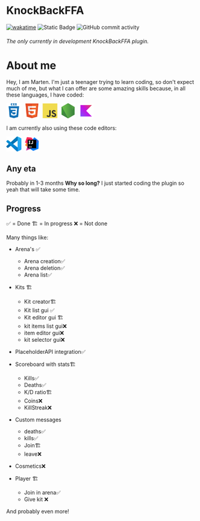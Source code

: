# KnockBackFFA
[![wakatime](https://wakatime.com/badge/github/Marten-Mrfc/KnockBackffA.svg)](https://wakatime.com/badge/github/Marten-Mrfc/KnockBackffA) ![Static Badge](https://img.shields.io/badge/Version-0.1--beta-beta)
 ![GitHub commit activity](https://img.shields.io/github/commit-activity/w/Marten-Mrfc/KnockBackffA) 
###### The only currently in development KnockBackFFA plugin.
# About me
Hey, I am Marten. I'm just a teenager trying to learn coding, so don't expect much of me, but what I can offer are some amazing skills because, in all these languages, I have coded:
<div>
  <img src="https://github.com/devicons/devicon/blob/master/icons/css3/css3-plain-wordmark.svg"  title="CSS3" alt="CSS" width="40" height="40"/>&nbsp;
  <img src="https://github.com/devicons/devicon/blob/master/icons/html5/html5-original.svg" title="HTML5" alt="HTML" width="40" height="40"/>&nbsp;
  <img src="https://github.com/devicons/devicon/blob/master/icons/javascript/javascript-original.svg" title="JavaScript" alt="JavaScript" width="40" height="40"/>&nbsp;
  <img src="https://github.com/devicons/devicon/blob/master/icons/nodejs/nodejs-original.svg" title="NodeJS" alt="NodeJS" width="40" height="40"/>&nbsp;
  <img src="https://github.com/devicons/devicon/blob/master/icons/kotlin/kotlin-original.svg" title="Kotlin" alt="Kotlin" width="40" height="40"/>&nbsp;
  
</div>

I am currently also using these code editors:
<div>
    <img src="https://github.com/devicons/devicon/blob/master/icons/vscode/vscode-original.svg"  title="VSCode" alt="VSCode" width="40" height="40"/>&nbsp;
    <img src="https://github.com/devicons/devicon/blob/master/icons/intellij/intellij-original.svg"  title="Intellij" alt="intellij" width="40" height="40"/>&nbsp;
</div>

## Any eta
Probably in 1-3 months
**Why so long?**
I just started coding the plugin so yeah that will take some time.

## Progress
✅ = Done
🏗️ = In progress
❌ = Not done 

Many things like:
* Arena's ✅
  * Arena creation✅
  * Arena deletion✅
  * Arena list✅


* Kits 🏗️
  * Kit creator🏗️
  * Kit list gui ✅
  * Kit editor gui ️🏗️
  * kit items list gui❌
  * item editor gui❌
  * kit selector gui❌


* PlaceholderAPI integration✅


* Scoreboard with stats🏗️
  * Kills✅
  * Deaths✅
  * K/D ratio🏗️
  * Coins❌
  * KillStreak❌
  

* Custom messages
  * deaths✅
  * kills✅
  * Join🏗️
  * leave❌


* Cosmetics❌


* Player 🏗️
  * Join in arena✅
  * Give kit ❌

And probably even more!
